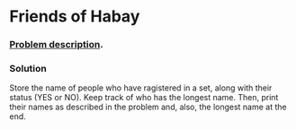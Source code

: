 # Friends of Habay

### [Problem description](https://www.beecrowd.com.br/judge/en/problems/view/2136).

### Solution

Store the name of people who have ragistered in a set, along with their status (YES or NO). Keep track of who has the longest name. Then, print their names as described in the problem and, also, the longest name at the end.